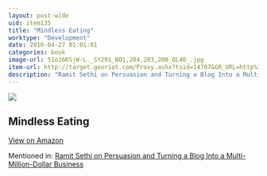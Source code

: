 ```yaml
---
layout: post-wide
uid: item135
title: "Mindless Eating"
worktype: "Development"
date: 2016-04-27 01:01:01
categories: book
image-url: 51oJ6KSjW-L._SY291_BO1,204,203,200_QL40_.jpg
item-url: http://target.georiot.com/Proxy.ashx?tsid=14707&GR_URL=http%3A%2F%2Fwww.amazon.com%2FMindless-Eating-More-Than-Think%2Fdp%2F0345526880%2F
description: "Ramit Sethi on Persuasion and Turning a Blog Into a Multi-Million-Dollar Business"
---
```

<a href="http://target.georiot.com/Proxy.ashx?tsid=14707&GR_URL=http%3A%2F%2Fwww.amazon.com%2FMindless-Eating-More-Than-Think%2Fdp%2F0345526880%2F" target="blank"><img src="../../../../img/thumbs/51oJ6KSjW-L._SY291_BO1,204,203,200_QL40_.jpg" class="prod-img"></a>
<h2>Mindless Eating</h2>
<p><a class="btn btn-primary" href="http://target.georiot.com/Proxy.ashx?tsid=14707&GR_URL=http%3A%2F%2Fwww.amazon.com%2FMindless-Eating-More-Than-Think%2Fdp%2F0345526880%2F" target="blank">View on Amazon</a><p>
<p>Mentioned in: <a href="http://fourhourworkweek.com/2014/10/09/ramit-sethi-on-persuasion-and-turning-a-blog-into-a-multi-million-dollar-business/" target="blank">Ramit Sethi on Persuasion and Turning a Blog Into a Multi-Million-Dollar Business</a></p>
